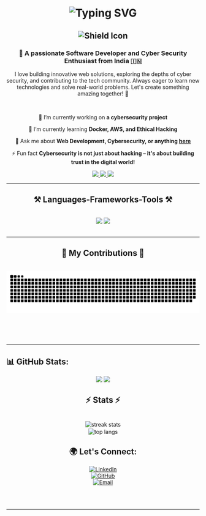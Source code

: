 
<h1 align="center">
   <img src="https://readme-typing-svg.demolab.com?font=Fira+Code&size=28&duration=4000&pause=1000&color=16F70A&background=00000000&center=true&vCenter=true&width=600&lines=Hi+There!+👋;+I'm+Shivam+Kaushal!;+Web+Developer+%7C+Cyber+Security;+Let's+build+the+future+together!" alt="Typing SVG">

<h2 align="center">
  <img src="https://img.icons8.com/fluency/64/000000/security-shield-green.png" alt="Shield Icon"/>
</h2>






<h3 align="center">🚀 A passionate Software Developer and Cyber Security Enthusiast from India 🇮🇳</h3>
<p align="center">
  I love building innovative web solutions, exploring the depths of cyber security, and contributing to the tech community. Always eager to learn new technologies and solve real-world problems. Let's create something amazing together! 🌟
</p>


<br/>

<div align="center">
 
🔭 I’m currently working on **a cybersecurity project**

🌱 I’m currently learning **Docker, AWS, and Ethical Hacking**

💬 Ask me about **Web Development, Cybersecurity, or anything [here](https://github.com/shivamkaushal5840/issues)**

⚡ Fun fact **Cybersecurity is not just about hacking – it's about building trust in the digital world!**

</div>

<div align="center"> 
  <a href="mailto:shivamkaushal5840@gmail.com">
    <img src="https://img.shields.io/badge/Gmail-333333?style=for-the-badge&logo=gmail&logoColor=red" />
  </a>
  <a href="https://www.linkedin.com/in/shivamkaushal02?utm_source=share&utm_campaign=share_via&utm_content=profile&utm_medium=android_app" target="_blank">
    <img src="https://img.shields.io/badge/LinkedIn-0077B5?style=for-the-badge&logo=linkedin&logoColor=white" />
  </a>
  <a href="https://glowing-kheer-93c9bf.netlify.app/" target="_blank">
     <img src="https://img.shields.io/badge/Portfolio-FF5722?style=for-the-badge&logo=todoist&logoColor=white" />
  </a>
</div>



 <hr/>
 
<h2 align="center">⚒️ Languages-Frameworks-Tools ⚒️</h2>
<br/>
<div align="center">
    <img src="https://skillicons.dev/icons?i=react,bootstrap,mui,html,css,vscode,github,figma,tailwind,git,r" />
    <img src="https://skillicons.dev/icons?i=nodejs,python,javascript,typescript,express,firebase,mongodb,c,java,nextjs,mysql,flask" /><br>
</div>

<br/>
<hr/>

<div align="center">
  <h2>🐍 My Contributions 🐍</h2>
  <br>
  <img alt="snake eating my contributions" src="https://raw.githubusercontent.com/salesp07/salesp07/output/github-contribution-grid-snake.svg" />
  
  <br/><br/><br/>
</div>

<hr/>

## 📊 **GitHub Stats**:

<div align="center">
  <img src="http://github-profile-summary-cards.vercel.app/api/cards/stats?username=Himansh9532&theme=radical" />
  <img src="http://github-profile-summary-cards.vercel.app/api/cards/productive-time?username=Himansh9532&theme=radical&utcOffset=8" />
</div>

<h2 align="center">⚡ Stats ⚡</h2>
<br>
<div align=center>
  <img width=390 src="https://github-readme-streak-stats-salesp07.vercel.app/?user=salesp07&count_private=true&theme=react&border_radius=10" alt="streak stats"/>
 
  <br/>
  <img width=325 align="center" src="https://github-readme-stats-salesp07.vercel.app/api/top-langs/?username=salesp07&hide=HTML&langs_count=8&layout=compact&theme=react&border_radius=10&size_weight=0.5&count_weight=0.5&exclude_repo=github-readme-stats" alt="top langs" />


  ## 🌍 **Let's Connect:**

<div align="center">
  
  [![LinkedIn](https://img.shields.io/badge/-LinkedIn-0077B5?logo=linkedin&logoColor=white&style=flat)](https://www.linkedin.com/in/shivamkaushal02?utm_source=share&utm_campaign=share_via&utm_content=profile&utm_medium=android_app/)  
  [![GitHub](https://img.shields.io/badge/-GitHub-333333?logo=github&logoColor=white&style=flat)](https://github.com/Shivamkaushal7985/)  
  [![Email](https://img.shields.io/badge/-Email-D14836?logo=gmail&logoColor=white&style=flat)](mailto:shivamkaushal5840@gmail.com)

</div>

<br/><br/>

<hr/>


<br/>
